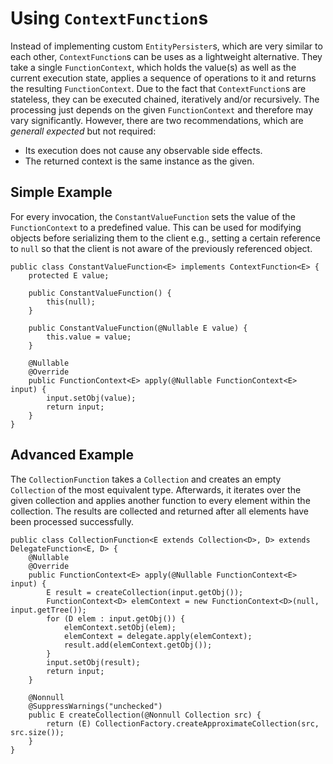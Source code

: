 # Using `ContextFunction`s #
Instead of implementing custom `EntityPersister`s, which are very similar to each other, `ContextFunction`s can be uses as a lightweight alternative.
They take a single `FunctionContext`, which holds the value(s) as well as the current execution state, applies a sequence of operations to it and returns the resulting `FunctionContext`.
Due to the fact that `ContextFunction`s are stateless, they can be executed chained, iteratively and/or recursively.
The processing just depends on the given `FunctionContext` and therefore may vary significantly.
However, there are two recommendations, which are _generall expected_ but not required:
  * Its execution does not cause any observable side effects.
  * The returned context is the same instance as the given.

## Simple Example ##
For every invocation, the `ConstantValueFunction` sets the value of the `FunctionContext` to a predefined value.
This can be used for modifying objects before serializing them to the client e.g., setting a certain reference to `null` so that the client is not aware of the previously referenced object.
```
public class ConstantValueFunction<E> implements ContextFunction<E> {
	protected E value;

	public ConstantValueFunction() {
		this(null);
	}

	public ConstantValueFunction(@Nullable E value) {
		this.value = value;
	}

	@Nullable
	@Override
	public FunctionContext<E> apply(@Nullable FunctionContext<E> input) {
		input.setObj(value);
		return input;
	}
}
```

## Advanced Example ##
The `CollectionFunction` takes a `Collection` and creates an empty `Collection` of the most equivalent type.
Afterwards, it iterates over the given collection and applies another function to every element within the collection.
The results are collected and returned after all elements have been processed successfully.
```
public class CollectionFunction<E extends Collection<D>, D> extends DelegateFunction<E, D> {
	@Nullable
	@Override
	public FunctionContext<E> apply(@Nullable FunctionContext<E> input) {
		E result = createCollection(input.getObj());
		FunctionContext<D> elemContext = new FunctionContext<D>(null, input.getTree());
		for (D elem : input.getObj()) {
			elemContext.setObj(elem);
			elemContext = delegate.apply(elemContext);
			result.add(elemContext.getObj());
		}
		input.setObj(result);
		return input;
	}

	@Nonnull
	@SuppressWarnings("unchecked")
	public E createCollection(@Nonnull Collection src) {
		return (E) CollectionFactory.createApproximateCollection(src, src.size());
	}
}
```